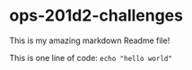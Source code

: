 # ops-201d2-challenges

This is my amazing markdown Readme file!

This is one line of code: `echo "hello world"`
